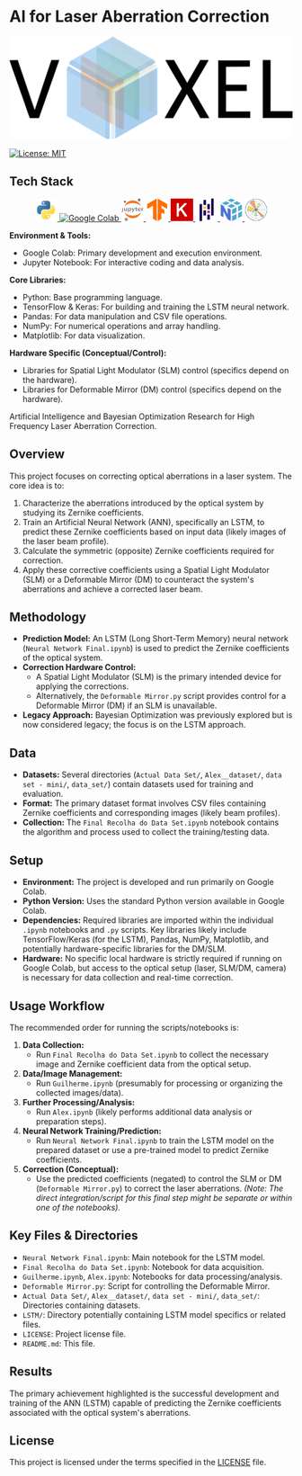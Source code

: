 # AI for Laser Aberration Correction

<p align="center">
  <img src="Assets/voxel.png" alt="Voxel Lab Project" width="800"/>
</p>


[![License: MIT](https://img.shields.io/badge/License-MIT-yellow.svg)](https://opensource.org/licenses/MIT)

## Tech Stack

<p align="center">
  <a href="https://www.python.org" target="_blank" rel="noreferrer"> <img src="https://raw.githubusercontent.com/devicons/devicon/master/icons/python/python-original.svg" alt="python" width="40" height="40"/> </a>
  <a href="https://colab.research.google.com/" target="_blank" rel="noreferrer"> <img src="https://colab.research.google.com/img/colab_favicon_256px.png" alt="Google Colab" width="40" height="40"/> </a>
  <a href="https://jupyter.org/" target="_blank" rel="noreferrer"> <img src="https://raw.githubusercontent.com/devicons/devicon/master/icons/jupyter/jupyter-original-wordmark.svg" alt="jupyter" width="40" height="40"/> </a>
  <a href="https://www.tensorflow.org" target="_blank" rel="noreferrer"> <img src="https://raw.githubusercontent.com/devicons/devicon/master/icons/tensorflow/tensorflow-original.svg" alt="tensorflow" width="40" height="40"/> </a>
  <a href="https://keras.io/" target="_blank" rel="noreferrer"> <img src="https://raw.githubusercontent.com/devicons/devicon/master/icons/keras/keras-original.svg" alt="keras" width="40" height="40"/> </a>
  <a href="https://pandas.pydata.org/" target="_blank" rel="noreferrer"> <img src="https://raw.githubusercontent.com/devicons/devicon/master/icons/pandas/pandas-original.svg" alt="pandas" width="40" height="40"/> </a>
  <a href="https://numpy.org/" target="_blank" rel="noreferrer"> <img src="https://raw.githubusercontent.com/devicons/devicon/master/icons/numpy/numpy-original.svg" alt="numpy" width="40" height="40"/> </a>
  <a href="https://matplotlib.org/" target="_blank" rel="noreferrer"> <img src="https://raw.githubusercontent.com/devicons/devicon/master/icons/matplotlib/matplotlib-original.svg" alt="matplotlib" width="40" height="40"/> </a>
</p>

**Environment & Tools:**

* Google Colab: Primary development and execution environment.
* Jupyter Notebook: For interactive coding and data analysis.

**Core Libraries:**

* Python: Base programming language.
* TensorFlow & Keras: For building and training the LSTM neural network.
* Pandas: For data manipulation and CSV file operations.
* NumPy: For numerical operations and array handling.
* Matplotlib: For data visualization.

**Hardware Specific (Conceptual/Control):**

* Libraries for Spatial Light Modulator (SLM) control (specifics depend on the hardware).
* Libraries for Deformable Mirror (DM) control (specifics depend on the hardware).

Artificial Intelligence and Bayesian Optimization Research for High Frequency Laser Aberration Correction.

## Overview

This project focuses on correcting optical aberrations in a laser system. The core idea is to:

1. Characterize the aberrations introduced by the optical system by studying its Zernike coefficients.
2. Train an Artificial Neural Network (ANN), specifically an LSTM, to predict these Zernike coefficients based on input data (likely images of the laser beam profile).
3. Calculate the symmetric (opposite) Zernike coefficients required for correction.
4. Apply these corrective coefficients using a Spatial Light Modulator (SLM) or a Deformable Mirror (DM) to counteract the system's aberrations and achieve a corrected laser beam.

## Methodology

* **Prediction Model:** An LSTM (Long Short-Term Memory) neural network (`Neural Network Final.ipynb`) is used to predict the Zernike coefficients of the optical system.
* **Correction Hardware Control:**
  * A Spatial Light Modulator (SLM) is the primary intended device for applying the corrections.
  * Alternatively, the `Deformable Mirror.py` script provides control for a Deformable Mirror (DM) if an SLM is unavailable.
* **Legacy Approach:** Bayesian Optimization was previously explored but is now considered legacy; the focus is on the LSTM approach.

## Data

* **Datasets:** Several directories (`Actual Data Set/`, `Alex__dataset/`, `data set - mini/`, `data_set/`) contain datasets used for training and evaluation.
* **Format:** The primary dataset format involves CSV files containing Zernike coefficients and corresponding images (likely beam profiles).
* **Collection:** The `Final Recolha do Data Set.ipynb` notebook contains the algorithm and process used to collect the training/testing data.

## Setup

* **Environment:** The project is developed and run primarily on Google Colab.
* **Python Version:** Uses the standard Python version available in Google Colab.
* **Dependencies:** Required libraries are imported within the individual `.ipynb` notebooks and `.py` scripts. Key libraries likely include TensorFlow/Keras (for the LSTM), Pandas, NumPy, Matplotlib, and potentially hardware-specific libraries for the DM/SLM.
* **Hardware:** No specific local hardware is strictly required if running on Google Colab, but access to the optical setup (laser, SLM/DM, camera) is necessary for data collection and real-time correction.

## Usage Workflow

The recommended order for running the scripts/notebooks is:

1. **Data Collection:**
   * Run `Final Recolha do Data Set.ipynb` to collect the necessary image and Zernike coefficient data from the optical setup.
2. **Data/Image Management:**
   * Run `Guilherme.ipynb` (presumably for processing or organizing the collected images/data).
3. **Further Processing/Analysis:**
   * Run `Alex.ipynb` (likely performs additional data analysis or preparation steps).
4. **Neural Network Training/Prediction:**
   * Run `Neural Network Final.ipynb` to train the LSTM model on the prepared dataset or use a pre-trained model to predict Zernike coefficients.
5. **Correction (Conceptual):**
   * Use the predicted coefficients (negated) to control the SLM or DM (`Deformable Mirror.py`) to correct the laser aberrations. *(Note: The direct integration/script for this final step might be separate or within one of the notebooks).*

## Key Files & Directories

* `Neural Network Final.ipynb`: Main notebook for the LSTM model.
* `Final Recolha do Data Set.ipynb`: Notebook for data acquisition.
* `Guilherme.ipynb`, `Alex.ipynb`: Notebooks for data processing/analysis.
* `Deformable Mirror.py`: Script for controlling the Deformable Mirror.
* `Actual Data Set/`, `Alex__dataset/`, `data set - mini/`, `data_set/`: Directories containing datasets.
* `LSTM/`: Directory potentially containing LSTM model specifics or related files.
* `LICENSE`: Project license file.
* `README.md`: This file.

## Results

The primary achievement highlighted is the successful development and training of the ANN (LSTM) capable of predicting the Zernike coefficients associated with the optical system's aberrations.

## License

This project is licensed under the terms specified in the [LICENSE](LICENSE) file.
